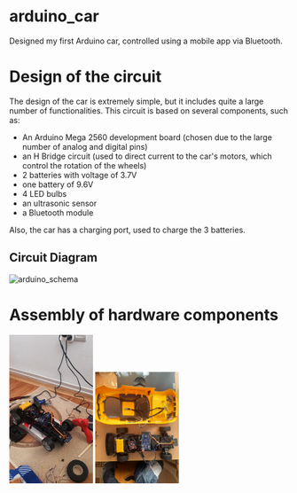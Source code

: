 # arduino_car
Designed my first Arduino car, controlled using a mobile app via Bluetooth.



<h1>Design of the circuit</h1>

<p>The design of the car is extremely simple, but it includes quite a large number of functionalities. This circuit is based on several components, such as: 
  <ul>
    <li>
  An Arduino Mega 2560 development board (chosen due to the large number of analog and digital pins)
    </li>
    <li>
  an H Bridge circuit (used to direct current to the car's motors, which control the rotation of the wheels) 
    </li>
  <li>
  2 batteries with voltage of 3.7V 
    </li>
    <li>
  one battery of 9.6V
    </li>
  <li>
  4 LED bulbs
    </li>
    <li>
  an ultrasonic sensor 
    </li>
  <li>
  a Bluetooth module
    </li>
  </ul>
   Also, the car has a charging port, used to charge the 3 batteries. </p>
 
 <h2>Circuit Diagram</h2>


 ![arduino_schema](https://user-images.githubusercontent.com/120085350/209875966-d1287c04-fb8a-4af8-8d61-5cca1ac7fbd1.jpg)


<h1>Assembly of hardware components</h1>
  
<img src="skeleton_of_car_01.jpg" width="30%" height="30%">
<img src="skeleton_of_car_02.jpg" width="30%" height="30%">
